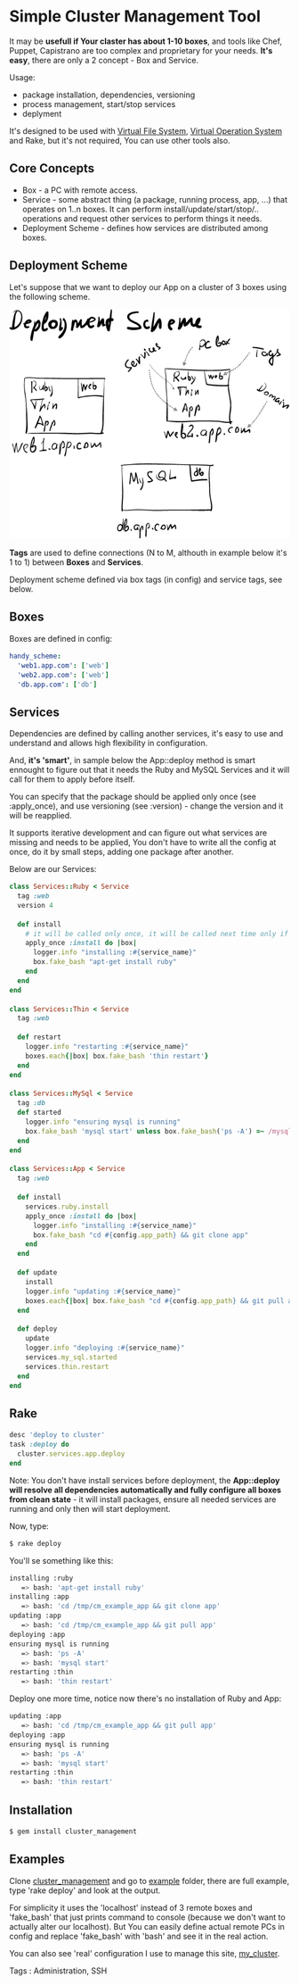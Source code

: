 # Simple Cluster Management Tool

It may be **usefull if Your claster has about 1-10 boxes**, and tools like Chef, Puppet, Capistrano
are too complex and proprietary for your needs.
**It's easy**, there are only a 2 concept - Box and Service.

Usage:

- package installation, dependencies, versioning
- process management, start/stop services
- deplyment

It's designed to be used with [Virtual File System][vfs], [Virtual Operation System][vos] and Rake, but
it's not required, You can use other tools also.

## Core Concepts

- Box - a PC with remote access.
- Service - some abstract thing (a package, running process, app, ...) that operates on 1..n
boxes. It can perform install/update/start/stop/.. operations and request other services to perform
things it needs.
- Deployment Scheme - defines how services are distributed among boxes.

## Deployment Scheme

Let's suppose that we want to deploy our App on a cluster of 3 boxes using the following scheme.

![](simple-cluster-management-tool/deployment-scheme.png)

**Tags** are used to define connections (N to M, althouth in example below it's 1 to 1) between
**Boxes** and **Services**.

Deployment scheme defined via box tags (in config) and service tags, see below.

## Boxes

Boxes are defined in config:

``` YAML
handy_scheme:
  'web1.app.com': ['web']
  'web2.app.com': ['web']
  'db.app.com': ['db']
```

## Services

Dependencies are defined by calling another services, it's easy to use and understand and allows high
flexibility in configuration.

And, **it's 'smart'**, in sample below the App::deploy method is smart ennought to figure out that it
needs the Ruby and MySQL Services and it will call for them to apply before itself.

You can specify that the package should be applied only once (see :apply_once), and use versioning
(see :version) - change the version and it will be reapplied.

It supports iterative development and can figure out what services are missing and needs to be applied,
You don't have to write all the config at once, do it by small steps, adding one package after another.

Below are our Services:

``` Ruby
class Services::Ruby < Service
  tag :web
  version 4

  def install
    # it will be called only once, it will be called next time only if You change the version
    apply_once :install do |box|
      logger.info "installing :#{service_name}"
      box.fake_bash "apt-get install ruby"
    end
  end
end

class Services::Thin < Service
  tag :web

  def restart
    logger.info "restarting :#{service_name}"
    boxes.each{|box| box.fake_bash 'thin restart'}
  end
end

class Services::MySql < Service
  tag :db
  def started
    logger.info "ensuring mysql is running"
    box.fake_bash 'mysql start' unless box.fake_bash('ps -A') =~ /mysql/
  end
end

class Services::App < Service
  tag :web

  def install
    services.ruby.install
    apply_once :install do |box|
      logger.info "installing :#{service_name}"
      box.fake_bash "cd #{config.app_path} && git clone app"
    end
  end

  def update
    install
    logger.info "updating :#{service_name}"
    boxes.each{|box| box.fake_bash "cd #{config.app_path} && git pull app"}
  end

  def deploy
    update
    logger.info "deploying :#{service_name}"
    services.my_sql.started
    services.thin.restart
  end
end
```

## Rake

``` Ruby
desc 'deploy to cluster'
task :deploy do
  cluster.services.app.deploy
end
```

Note: You don't have install services before deployment, the **App::deploy will resolve all dependencies
automatically and fully configure all boxes from clean state** - it will install packages, ensure all
needed services are running and only then will start deployment.

Now, type:

``` Bash
$ rake deploy
```

You'll se something like this:

``` Bash
installing :ruby
   => bash: 'apt-get install ruby'
installing :app
   => bash: 'cd /tmp/cm_example_app && git clone app'
updating :app
   => bash: 'cd /tmp/cm_example_app && git pull app'
deploying :app
ensuring mysql is running
   => bash: 'ps -A'
   => bash: 'mysql start'
restarting :thin
   => bash: 'thin restart'
```

Deploy one more time, notice now there's no installation of Ruby and App:

``` Bash
updating :app
   => bash: 'cd /tmp/cm_example_app && git pull app'
deploying :app
ensuring mysql is running
   => bash: 'ps -A'
   => bash: 'mysql start'
restarting :thin
   => bash: 'thin restart'
```

## Installation

``` Bash
$ gem install cluster_management
```

## Examples

Clone [cluster_management][cluster_management] and go to [example][example] folder, there are full
example, type 'rake deploy' and look at the output.

For simplicity it uses the 'localhost' instead of 3 remote boxes and 'fake_bash' that just prints command
to console (because we don't want to actually alter our localhost).
But You can easily define actual remote PCs in config and replace 'fake_bash' with 'bash' and see it in
the real action.

You can also see 'real' configuration I use to manage this site, [my_cluster][my_cluster].

Tags : Administration, SSH

[my_cluster]: http://github.com/alexeypetrushin/my_cluster/tree/master/lib/packages
[vos]: http://github.com/alexeypetrushin/vos
[vfs]: http://github.com/alexeypetrushin/vfs
[example]: https://github.com/alexeypetrushin/cluster_management/tree/master/example
[cluster_management]: https://github.com/alexeypetrushin/cluster_management